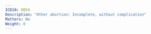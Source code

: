 ```yaml
---
ICD10: O054
Description: "Other abortion: Incomplete, without complication"
Matters: No
Weight: 0
---
```

